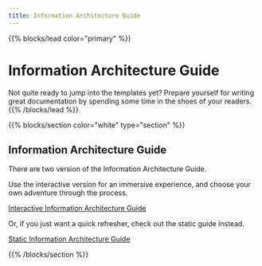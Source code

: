 ```yaml
---
title: Information Architecture Guide
---
```

{{% blocks/lead color="primary" %}}

# Information Architecture Guide

Not quite ready to jump into the templates yet?
Prepare yourself for writing great documentation by spending some time in the shoes of your readers.
{{% /blocks/lead %}}

{{% blocks/section color="white" type="section" %}}
## Information Architecture Guide

There are two version of the Information Architecture Guide.

Use the interactive version for an immersive experience, and choose your own adventure through the process.

[Interactive Information Architecture Guide](/ia-guide/ia-cyoa.html)

Or, if you just want a quick refresher, check out the static guide instead.

[Static Information Architecture Guide](/ia-guide/ia-static/)

{{% /blocks/section %}}